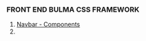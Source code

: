 ###


### FRONT END BULMA CSS FRAMEWORK 
1. [Navbar - Components](https://bulma.io/documentation/components/navbar/)
2. [](https://codesandbox.io/s/ryj9z23y6n?file=/src/Navbar.js)
